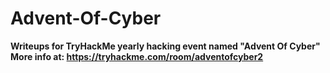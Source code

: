 # Advent-Of-Cyber
<b> Writeups for TryHackMe yearly hacking event named "Advent Of Cyber" </b>
<br>
<b>
More info at:
https://tryhackme.com/room/adventofcyber2
</b>
